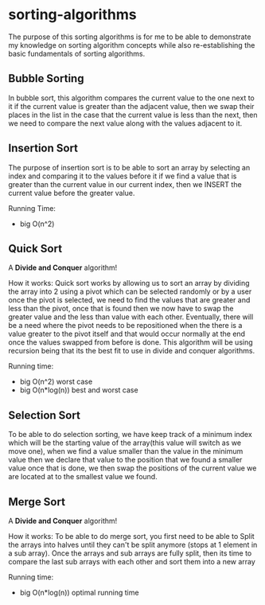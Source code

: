 # sorting-algorithms
The purpose of this sorting algorithms is for me to be able to demonstrate my knowledge on sorting algorithm concepts while also re-establishing the basic fundamentals of sorting algorithms.

## Bubble Sorting

In bubble sort, this algorithm compares the current value to the one next to it if the current value is greater than the adjacent value, then we swap their places in the list in the case that the current value is less than the next, then we need to compare the next value along with the values adjacent to it.

## Insertion Sort

The purpose of insertion sort is to be able to sort an array by selecting an index and comparing it to the values before it
if we find a value that is greater than the current value in our current index, then we INSERT the current value before the greater value.

Running Time:
* big O(n^2)
## Quick Sort

A **Divide and Conquer** algorithm!


How it works:
Quick sort works by allowing us to sort an array by dividing the array into 2 using a pivot which can be selected randomly or by a user once the pivot is selected, we need to find the values that are greater and less than the pivot, once that is found then we now have to  swap the greater value and the less than value with each other. Eventually, there will be a need where the pivot needs to be repositioned when the there is a value greater to the pivot itself and that would occur normally at the end once the values swapped from before is done. This algorithm will be using recursion being that its the best fit to use in divide and conquer algorithms.

Running time:
* big O(n^2) worst case
* big O(n*log(n)) best and worst case

## Selection Sort



To be able to do selection sorting, we have keep track of a minimum index which will be the starting value of the array(this value will switch as we move one), when we find a value smaller than the value in the minimum value then we declare that value to the position that we found a smaller value once that is done, we then swap the positions of the current value we are located at to the smallest value we found.


## Merge Sort

A **Divide and Conquer** algorithm!

How it works:
To be able to do merge sort, you first need to be able to Split the arrays into halves until they can't be split anymore (stops at 1 element in a sub array). Once the arrays and sub arrays are fully split, then its time to compare the last sub arrays with each other and sort them into a new array

Running time:
* big O(n*log(n)) optimal running time 

